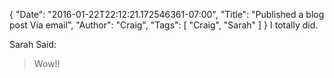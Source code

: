 {
  "Date": "2016-01-22T22:12:21.172546361-07:00",
  "Title": "Published a blog post Via email",
  "Author": "Craig",
  "Tags": [
    "Craig",
    "Sarah"
  ]
}
I totally did.

Sarah Said:

> Wow!!